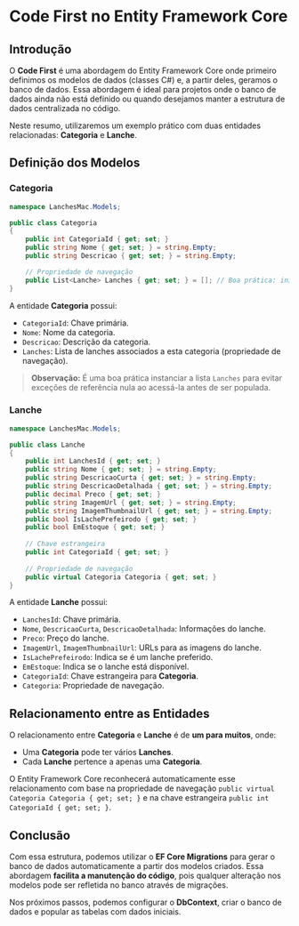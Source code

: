 # Code First no Entity Framework Core

## Introdução

O **Code First** é uma abordagem do Entity Framework Core onde primeiro definimos os modelos de dados (classes C#) e, a partir deles, geramos o banco de dados. Essa abordagem é ideal para projetos onde o banco de dados ainda não está definido ou quando desejamos manter a estrutura de dados centralizada no código.

Neste resumo, utilizaremos um exemplo prático com duas entidades relacionadas: **Categoria** e **Lanche**.

## Definição dos Modelos

### Categoria

```csharp
namespace LanchesMac.Models;

public class Categoria
{
    public int CategoriaId { get; set; }
    public string Nome { get; set; } = string.Empty;
    public string Descricao { get; set; } = string.Empty;

    // Propriedade de navegação
    public List<Lanche> Lanches { get; set; } = []; // Boa prática: inicialização da lista
}
```

A entidade **Categoria** possui:
- `CategoriaId`: Chave primária.
- `Nome`: Nome da categoria.
- `Descricao`: Descrição da categoria.
- `Lanches`: Lista de lanches associados a esta categoria (propriedade de navegação).

> **Observação:** É uma boa prática instanciar a lista `Lanches` para evitar exceções de referência nula ao acessá-la antes de ser populada.

### Lanche

```csharp
namespace LanchesMac.Models;

public class Lanche
{
    public int LanchesId { get; set; }
    public string Nome { get; set; } = string.Empty;
    public string DescricaoCurta { get; set; } = string.Empty;
    public string DescricaoDetalhada { get; set; } = string.Empty;
    public decimal Preco { get; set; }
    public string ImagemUrl { get; set; } = string.Empty;
    public string ImagemThumbnailUrl { get; set; } = string.Empty;
    public bool IsLachePrefeirodo { get; set; }
    public bool EmEstoque { get; set; }
    
    // Chave estrangeira
    public int CategoriaId { get; set; }
    
    // Propriedade de navegação
    public virtual Categoria Categoria { get; set; }
}
```

A entidade **Lanche** possui:
- `LanchesId`: Chave primária.
- `Nome`, `DescricaoCurta`, `DescricaoDetalhada`: Informações do lanche.
- `Preco`: Preço do lanche.
- `ImagemUrl`, `ImagemThumbnailUrl`: URLs para as imagens do lanche.
- `IsLachePrefeirodo`: Indica se é um lanche preferido.
- `EmEstoque`: Indica se o lanche está disponível.
- `CategoriaId`: Chave estrangeira para **Categoria**.
- `Categoria`: Propriedade de navegação.

## Relacionamento entre as Entidades

O relacionamento entre **Categoria** e **Lanche** é de **um para muitos**, onde:
- Uma **Categoria** pode ter vários **Lanches**.
- Cada **Lanche** pertence a apenas uma **Categoria**.

O Entity Framework Core reconhecerá automaticamente esse relacionamento com base na propriedade de navegação `public virtual Categoria Categoria { get; set; }` e na chave estrangeira `public int CategoriaId { get; set; }`.

## Conclusão

Com essa estrutura, podemos utilizar o **EF Core Migrations** para gerar o banco de dados automaticamente a partir dos modelos criados. Essa abordagem **facilita a manutenção do código**, pois qualquer alteração nos modelos pode ser refletida no banco através de migrações.

Nos próximos passos, podemos configurar o **DbContext**, criar o banco de dados e popular as tabelas com dados iniciais.

